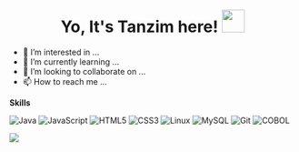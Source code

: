 <h1 align="center">Yo, It's Tanzim here!   <img src="https://media.giphy.com/media/hvRJCLFzcasrR4ia7z/giphy.gif" width="40px"></h1>

- 👀 I’m interested in ...
- 🌱 I’m currently learning ...
- 💞️ I’m looking to collaborate on ...
- 📫 How to reach me ...

<strong>Skills</strong>

![Java](https://img.shields.io/badge/Java-orange?style=for-the-badge&logo=java&logoColor=white)
![JavaScript](https://img.shields.io/badge/JavaScript-yellow?style=for-the-badge&logo=javascript&logoColor=black)
![HTML5](https://img.shields.io/badge/HTML5-red?style=for-the-badge&logo=html5&logoColor=white)
![CSS3](https://img.shields.io/badge/CSS3-blue?style=for-the-badge&logo=css3&logoColor=white)
![Linux](https://img.shields.io/badge/Linux-black?style=for-the-badge&logo=linux&logoColor=yellow)
![MySQL](https://img.shields.io/badge/MySQL-6F8FAF?style=for-the-badge&logo=mysql&logoColor=white)
![Git](https://img.shields.io/badge/Git-red?style=for-the-badge&logo=git&logoColor=white)
![COBOL](https://img.shields.io/badge/-COBOL-brightgreen?style=for-the-badge)

<picture>
<source 
  srcset="https://github-readme-stats.vercel.app/api?username=tanzim2000&show_icons=true&count_private=true&theme=github_dark&hide=stars,issues"
  media="(prefers-color-scheme: dark)"
/>
<source
  srcset="https://github-readme-stats.vercel.app/api?username=tanzim2000&show_icons=true&count_private=true&theme=swift&hide=stars,issues"
  media="(prefers-color-scheme: light), (prefers-color-scheme: no-preference)"
/>
<img src="https://github-readme-stats.vercel.app/api?username=tanzim2000&show_icons=true&count_private=true&hide=stars,issues" />
</picture>

<!---
tanzim2000/tanzim2000 is a ✨ special ✨ repository because its `README.md` (this file) appears on your GitHub profile.
You can click the Preview link to take a look at your changes.
--->
